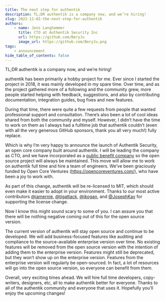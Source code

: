 ```yaml
---
title: The next step for authentik
description: TL;DR authentik is a company now, and we’re hiring!
slug: 2022-11-02-the-next-step-for-authentik
authors:
    - name: Jens Langhammer
      title: CTO at Authentik Security Inc
      url: https://github.com/BeryJu
      image_url: https://github.com/BeryJu.png
tags:
    - announcement
hide_table_of_contents: false
---
```


TL;DR authentik is a company now, and we’re hiring!

<!--truncate-->

authentik has been primarily a hobby project for me. Ever since I started the project in 2018, it was mainly developed in my spare time. Over time, and as the project gathered more of a following and the community grew, more people started helping with feedback, suggestions, and also by contributing documentation, integration guides, bug fixes and new features.

During that time, there were quite a few requests from people that wanted professional support and consultation. There’s also been a lot of cool ideas shared from both the community and myself. However, I didn’t have the time to work on them as I always had a fulltime job that authentik couldn’t (even with all the very generous GitHub sponsors, thank you all very much!) fully replace.

Which is why I’m very happy to announce the launch of Authentik Security, an open core company built around authentik. I will be leading the company as CTO, and we have incorporated as a [public benefit company](https://opencoreventures.notion.site/OCV-Public-Benefit-Company-OPBC-eccb31976fc6485e9e55ad786c062d35) so the open source project will always be maintained. This move will allow me to work on authentik full time and hire a team of engineers. We’ve been graciously funded by Open Core Ventures (https://opencoreventures.com/), who have been a joy to work with.

As part of this change, authentik will be re-licensed to MIT, which should even make it easier to adopt in your environment. Thanks to our most active contributors [@iamernie](https://github.com/iamernie), [@tigattack](https://github.com/tigattack), [@ikogan](https://github.com/ikogan), and [@JosephKav](https://github.com/JosephKav) for supporting the license change.

Now I know this might sound scary to some of you. I can assure you that there will be nothing negative coming out of this for the open source version.

The current version of authentik will stay open source and continue to be developed. We will add business-focused features like auditing and compliance to the source-available enterprise version over time. No existing features will be removed from the open source version with the intention of adding them to the enterprise version. Features might still be deprecated, but they won’t show up on the enterprise version. Features from the enterprise version will regularly be open-sourced. In fact, a lot of resources will go into the open source version, so everyone can benefit from them.

Overall, very exciting times ahead. We will hire full time developers, copy-writers, designers, etc, all to make authentik better for everyone. Thanks to all of the authentik community and everyone that uses it. Hopefully you’ll enjoy the upcoming changes!
